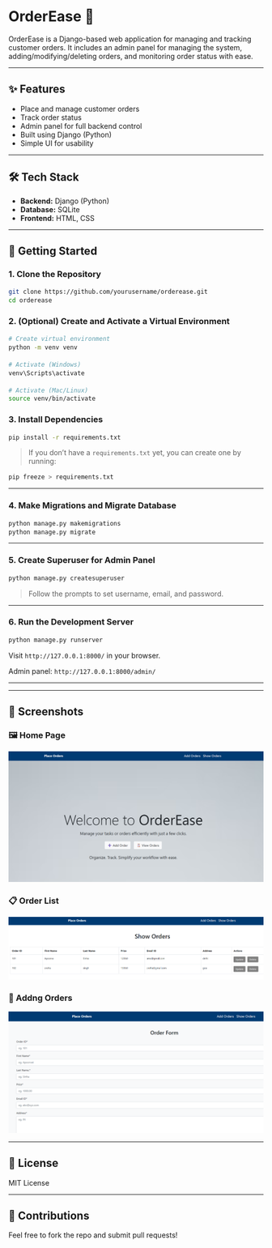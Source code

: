 # OrderEase 🛒

OrderEase is a Django-based web application for managing and tracking customer orders. It includes an admin panel for managing the system, adding/modifying/deleting orders, and monitoring order status with ease.

---

## ✨ Features

- Place and manage customer orders
- Track order status
- Admin panel for full backend control
- Built using Django (Python)
- Simple UI for usability

---

## 🛠️ Tech Stack

- **Backend:** Django (Python)
- **Database:** SQLite 
- **Frontend:** HTML, CSS 

---

## 🚀 Getting Started

### 1. Clone the Repository

```bash
git clone https://github.com/yourusername/orderease.git
cd orderease
```

### 2. (Optional) Create and Activate a Virtual Environment

```bash
# Create virtual environment
python -m venv venv

# Activate (Windows)
venv\Scripts\activate

# Activate (Mac/Linux)
source venv/bin/activate
```

### 3. Install Dependencies

```bash
pip install -r requirements.txt
```

> If you don’t have a `requirements.txt` yet, you can create one by running:
```bash
pip freeze > requirements.txt
```

---

### 4. Make Migrations and Migrate Database

```bash
python manage.py makemigrations
python manage.py migrate
```

---

### 5. Create Superuser for Admin Panel

```bash
python manage.py createsuperuser
```

> Follow the prompts to set username, email, and password.

---

### 6. Run the Development Server

```bash
python manage.py runserver
```

Visit `http://127.0.0.1:8000/` in your browser.

Admin panel: `http://127.0.0.1:8000/admin/`

---



---

## 📸 Screenshots



### 🖼️ Home Page
![Home Page](screenshots/Home.png)

### 📋 Order List
![Order List](screenshots/show_order.png)

### 🔐 Addng Orders
![Admin Panel](screenshots/Add_order.png)

---

## 📄 License

MIT License

---

## 🙌 Contributions

Feel free to fork the repo and submit pull requests!
